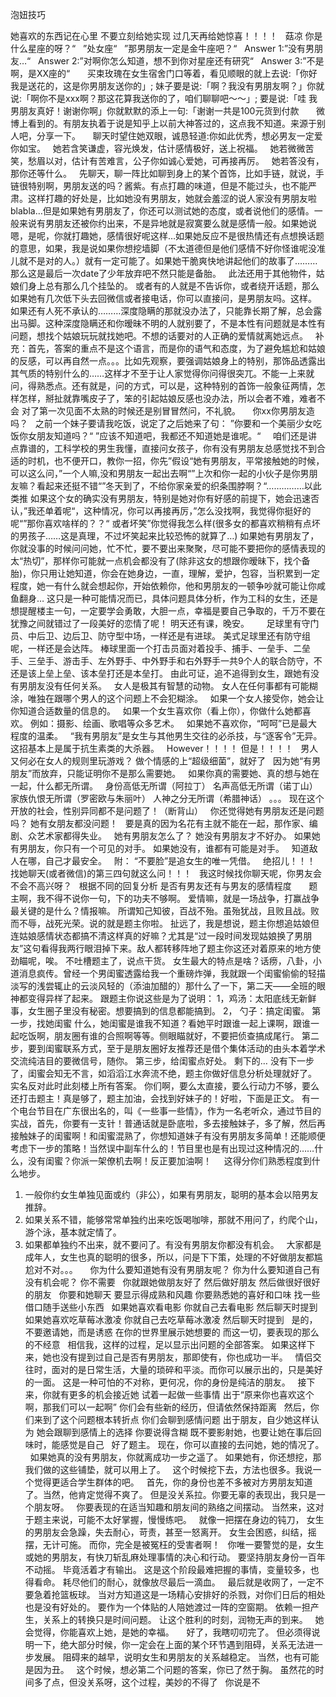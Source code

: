 泡妞技巧

她喜欢的东西记在心里 不要立刻给她实现 过几天再给她惊喜！！！！
 
菇凉 你是什么星座的呀？“
 
”处女座“
 
”那男朋友一定是金牛座吧？“
 
Answer 1:”没有男朋友…“
 
Answer 2:”对啊你怎么知道，想不到你对星座还有研究“
 
Answer 3:”不是啊，是XX座的“
 
 
 
买束玫瑰在女生宿舍门口等着，看见顺眼的就上去说:「你好我是送花的，这是你男朋友送你的」; 妹子要是说:「啊？我没有男朋友啊？」你就说:「啊你不是xxx啊？那这花算我送你的了，咱们聊聊吧～～」; 要是说:「哇 我男朋友真好！谢谢你啊」你就默默的添上一句:「谢谢一共是100元货到付款
 
 
 
微博上看到的。有朋友执着于说是知乎上以前大神答过的，这点我不知道。来源于别人吧，分享一下。
 
 
聊天时望住她双眼，诚恳轻道:你如此优秀，想必男友一定爱你如宝。
 
她若含笑谦虚，容光焕发，估计感情极好，送上祝福。
 
她若微微苦笑，愁眉以对，估计有苦难言，公子你如诚心爱她，可再接再厉。
 
她若答没有，那你还等什么。
 
先聊天，聊一阵比如聊到身上的某个首饰，比如手链，就说，手链很特别啊，男朋友送的吗？酱紫。有点打趣的味道，但是不能过头，也不能严肃。这样打趣的好处是，比如她没有男朋友，她就会羞涩的说人家没有男朋友啦blabla…但是如果她有男朋友了，你还可以测试她的态度，或者说他们的感情。一般来说有男朋友还被你约出来，不是异地就是寂寞要么就是感情一般。如果她说嗯，是呢，你就打趣她，感情很好呢这样…如果她反应不是很热情还有点想换话题的意思，如果，我是说如果你想挖墙脚（不太道德但是他们感情不好你怪谁呢没准儿就不是对的人。）就有一定可能了。如果她干脆爽快地讲起他们的故事了………那么这是最后一次date了少年放弃吧不然只能是备胎。
 
此法还用于其他物件，姑娘们身上总有那么几个挂坠的。
或者有的人就是不告诉你，或者绕开话题，那么如果她有几次低下头去回微信或者接电话，你可以直接问，是男朋友吗。这样。
如果还有人死不承认的………深度隐瞒的那就没办法了，只能靠长期了解，总会露出马脚。这种深度隐瞒还和你暧昧不明的人就别要了，不是本性有问题就是本性有问题，想找个姑娘玩玩就找她吧。不想的话要对的人正确的爱情就离她远点。
 
补充：首先，答案的重点不是这个语言，而是你的语气和态度，为了避免尴尬和姑娘的反感，可以再自然一点。。。比如先观察，要强调姑娘身上的特别，那饰品透露出其气质的特别什么的……这样才不至于让人家觉得你问得很突兀。不能一上来就问，得熟悉点。还有就是，问的方式，可以是，这种特别的首饰一般象征两情，怎样怎样，掰扯就靠嘴皮子了，笨的引起姑娘反感也没办法，所以会者不难，难者不会
对了第一次见面不太熟的时候还是别冒冒然问，不礼貌。
 
 
你xx你男朋友造吗？
 
之前一个妹子要请我吃饭，说定了之后她来了句：
”你要和一个美丽少女吃饭你女朋友知道吗？“
”应该不知道吧，我都还不知道她是谁呢。“
 
 
咱们还是讲点靠谱的，工科学校的男生我懂，直接问女孩子，你有没有男朋友总感觉找不到合适的时机，也不便开口，教你一招，你先”假设“她有男朋友，平常接触她的时候，可以这么问，”一个人嘛,没和男朋友一起出去啊“”上次和你一起的小伙子是你男朋友嘛？看起来还挺不错“”冬天到了，不给你家亲爱的织条围脖啊？“……………以此类推
如果这个女的确实没有男朋友，特别是她对你有好感的前提下，她会迅速否认，”我还单着呢“，这种情况，你可以再接再厉，”怎么没找啊，我觉得你挺好的呢“”那你喜欢啥样的？？“
或者坏笑”你觉得我怎么样(很多女的都喜欢稍稍有点坏的男孩子……这是真理，不过坏笑起来比较恐怖的就算了…)
如果她有男朋友了，你就没事的时候问问她，忙不忙，要不要出来聚聚，尽可能不要把你的感情表现的太“热切”，那样你可能就一点机会都没有了(除非这女的想跟你暧昧下，找个备胎)，你只用让她知道，你会在她身边，一直，理解，爱护，包容，当积累到一定程度，她一有什么就会想起你，开始依赖你，他和男朋友的一顿争吵就可能让你咸鱼翻身…
这只是一种可能情况而已，具体问题具体分析，作为工科的女生，还是想提醒楼主一句，一定要学会勇敢，大胆一点，幸福是要自己争取的，千万不要在犹豫之间就错过了一段美好的恋情了呢！
明天还有课，晚安。
 
 
 
足球里有守门员、中后卫、边后卫、防守型中场，一样还是有进球。
美式足球里还有防守组呢，一样还是会达阵。
棒球里面一个打击员面对着投手、捕手、一垒手、二垒手、三垒手、游击手、左外野手、中外野手和右外野手一共9个人的联合防守，不还是该上垒上垒、该本垒打还是本垒打。
由此可证，追不追得到女生，跟她有没有男朋友没有任何关系。
 
女人是极其有智慧的动物。
女人在任何事都有可能糊涂，唯独在跟哪个男人的这个问题上不会犯糊涂。
 
如果一个女人接受你，她会让你知道合适数量的信息的。
 
如果一个女生喜欢你（看上你），你做什么她都喜欢。
例如：摄影、绘画、歌唱等众多艺术。
 
如果她不喜欢你，“呵呵”已是最大程度的温柔。
 
“我有男朋友”是女生与其他男生交往的必杀技，与“逐客令”无异。这招基本上是属于抗生素类的大杀器。
 
However！！！！
但是！！！！
 
男人又何必在女人的规则里玩游戏？
做个情感的上“超级细菌”，就好了
 
因为她“有男朋友”而放弃，只能证明你不是那么需要她。
 
如果你真的需要她、真的想与她在一起，什么都无所谓。
 
身份高低无所谓（阿拉丁）
名声高低无所谓（诺丁山）
家族仇恨无所谓（罗密欧与朱丽叶）
人神之分无所谓（希腊神话）
。。。
现在这个开放的社会，性别异同都不是问题了！（断背山）
 
你还觉得她有男朋友还是问题吗？
她有女朋友都没问题！
 
要是真的因为名花有主就不能在一起，那作家、编剧、众艺术家都得失业。
 
她有男朋友怎么了？
她没有男朋友才不好办。
如果她有男朋友，你只有一个可见的对手。
如果她没有，谁都有可能是对手。
 
知道敌人在哪，自己才最安全。
 
附：
“不要脸”是追女生的唯一凭借。
 
绝招儿！！！
 
找她聊天(或者微信)的第三四句就这么问！！！
 
我这时候找你聊天呢，你男友会不会不高兴呀？
 
根据不同的回复分析 是否有男友还有与男友的感情程度
 
 
 
题主啊，我不得不说你一句，下的功夫不够啊。
爱情嘛，就是一场战争，打赢战争最关键的是什么？情报嘛。
所谓知己知彼，百战不殆。虽殆犹战，且败且战。败而不辱，战死光荣。说的就是题主你啦。
扯远了，我是想说，题主你想追姑娘但连姑娘感情状态都搞不清这样真的好嘛？尤其是“过一段时间发现姑娘换了男朋友”这句看得我两行眼泪掉下来。敌人都转移阵地了题主你这还对着原来的地方使劲瞄呢，唉。
不吐槽题主了，说点干货。
女生最大的特点是啥？话痨，八卦，小道消息疯传。曾经一个男闺蜜透露给我一个重磅炸弹，我就跟一个闺蜜偷偷的轻描淡写的浅尝辄止的云淡风轻的（添油加醋的）那什么了一下，第二天——全班的眼神都变得异样了起来。
跟题主你说这些是为了说明：
1，鸡汤：太阳底线无新鲜事，女生圈子里没有秘密。想要搞到的信息都能搞到。
2， 勺子：搞定闺蜜。
第一步，找她闺蜜
什么，她闺蜜是谁我不知道？看她平时跟谁一起上课啊，跟谁一起吃饭啊，朋友圈有谁的合照啊等等。侧眼瞄就好，不要把侦查搞成尾行。
第二步，要到闺蜜联系方式，至于是朋友圈好友推荐还是借个集体活动的由头本着学术交流纯洁目的要微信号，随你。
第三步，给闺蜜点好处。
剩下的…
没有下一步了，闺蜜会知无不言，如滔滔江水奔流不绝，题主你做好信息分析处理就好了。
 
实名反对此时此刻楼上所有答案。
你们啊，要么太直接，要么行动力不够，要么还打击题主！真是够了，题主加油，会找到好妹子的！好啦，下面是正文。
有一个电台节目在广东很出名的，叫《一些事一些情》，作为一名老听众，通过节目的实战，首先，你要有一支针！普通话就是卧底啦，多去接触妹子，多了解，然后再接触妹子的闺蜜啊！和闺蜜混熟了，你想知道妹子有没有男朋友多简单！还能顺便考虑下一步的策略！当然误中副车什么的！节目里也是有出现过这种情况的……什么，没有闺蜜？你派一架僚机去啊！反正要加油啊！
 
 
这得分你们熟悉程度到什么地步。
1. 一般你约女生单独见面或约（非公），如果有男朋友，聪明的基本会以陪男友推辞。
2. 如果关系不错，能够常常单独约出来吃饭喝咖啡，那就不用问了，约爬个山，游个泳，基本就定情了。
3. 如果都单独约不出来，就不要问了。有没有男朋友你都没有机会。
	 
大家都是成年人，女生也真的聪明的很多，所以，问是下下策，处理的不好做朋友都尴尬对不对。。。
 
 
你为什么要知道她有没有男朋友呢？
你为什么要知道自己有没有机会呢？
你不需要
 
你就跟她做朋友好了
然后做好朋友
然后做很好很好的朋友
 
你要和她聊天
要显示得成熟和风趣
你要熟悉她的喜好和口味
找一些借口随手送些小东西
 
如果她喜欢看电影
你就自己去看电影
然后聊天时提到
 
如果她喜欢吃草莓冰激凌
你就自己去吃草莓冰激凌
然后聊天时提到
 
是的，不要邀请她，而是诱惑
在你的世界里展示她想要的
而这一切，要表现的那么的不经意
 
相信我，这样的过程，足以显示出问题的全部答案。
如果这样下来，她也没有提到过自己是否有男朋友，那即使有，你也成功一半。
 
情侣交往时，面对的是日常生活，大量的琐碎和平淡。而你可以展示出的，只是美好的一面。
这是一种可怕的不对称，更何况，你的身份是纯洁的朋友。
 
接下来，你就有更多的机会接近她
试着一起做一些事情
出于“原来你也喜欢这个啊，那我们可以一起啊”
你们会有些新的经历，但请依然保持距离
 
然后，你们来到了这个问题根本转折点
你们会聊到感情问题
出于朋友，自少她这样认为
她会跟聊到感情上的选择
你要说得含糊
既不要影射她，也要让她在事后回味时，能感觉是自己
 
好了题主。
现在，你可以直接的去问她，她的情况了。
 
如果她真的没有男朋友，你就离成功一步之遥了。
如果她有，你还想挖，那我们做的这些铺垫，就可以用上了。
 
这个时候挖下去，方法也很多。我说一个觉得更适合学生群体的吧。
 
首先，你的身份也差不多被对方男朋友知道了。当然，他肯定觉得不爽了。
但是没关系拉。你要无辜的表现出，我只是一个朋友呀。
 
你要表现的在适当知趣和朋友间的熟络之间摆动。
当然来，这对于题主来说，可能不太好掌握，慢慢练吧。
 
就像一把摆在身边的钝刀，
女生的男朋友会急躁，失去耐心，苛责，甚至一怒离开。
女生会困惑，纠结，摇摆，无计可施。
而你，完全是被冤枉的受害者啊！
 
你唯一要警觉的是，女生或她的男朋友，有快刀斩乱麻处理事情的决心和行动。
要坚持朋友身份一百年不动摇。
毕竟活着才有输出。
这是这个阶段最难把握的事情，变量较多，也得看命。
耗尽他们的耐心，就像放尽最后一滴血。
 
最后就是收网了，一定不要急着抢篮板球。
当对方知道这是一场精心安排好的杀戮，对你们日后的相处也是没有好处的。
要作为一个体贴的人陪她渡过一阵的空窗期。
依赖一担产生，关系上的转换只是时间问题。
让这个胜利的时刻，润物无声的到来。
 
她会觉得，你能喜欢上她，是她的幸福。
 
 
好了，我瞎叨叨完了。
但必须得说明一下，绝大部分时候，你一定会在上面的某个环节遇到阻碍，关系无法进一步发展。
阻碍来的越早，说明女生和男朋友的关系越稳定。
当然，也有可能是因为丑。
 
这个时候，想必第二个问题的答案，你已了然于胸。
虽然花的时间多了点，但没关系呀，这个过程，美妙的不得了
 
你说是不
 
 
 







